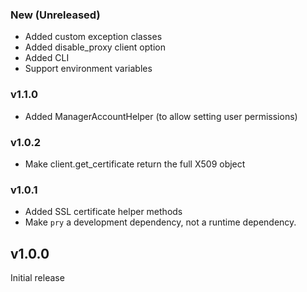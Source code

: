 ### New (Unreleased)
 - Added custom exception classes
 - Added disable_proxy client option
 - Added CLI
 - Support environment variables

### v1.1.0
 - Added ManagerAccountHelper (to allow setting user permissions)

### v1.0.2
 - Make client.get_certificate return the full X509 object

### v1.0.1
 - Added SSL certificate helper methods
 - Make `pry` a development dependency, not a runtime dependency.

## v1.0.0
Initial release
